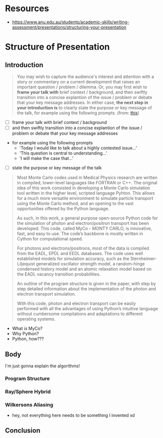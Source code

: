 

# Resources

- https://www.anu.edu.au/students/academic-skills/writing-assessment/presentations/structuring-your-presentation

# Structure of Presentation

## Introduction

> You may wish to capture the audience's interest and attention with a story or commentary on a current development that raises an important question / problem / dilemma. Or, you may first wish to **frame your talk with** brief context / background, and then swiftly transition into a concise explantion of the issue / problem or debate that your key message addresses. In either case, **the next step in your introduction is** to clearly state the purpose or key message of the talk, for example using the following prompts. (from: [this](https://www.anu.edu.au/students/academic-skills/writing-assessment/presentations/structuring-your-presentation))


- [ ] frame your talk with brief context / background
- [ ] and then swiftly transition into a concise explantion of the issue / problem or debate that your key message addresses
 - for example using the following prompts
   - 'Today I would like to talk about a highly contested issue...'
   - 'This question is central to understanding...'
   - 'I will make the case that...'

- [ ] state the purpose or key message of the talk



> Most Monte Carlo codes used in Medical Physics research are written in compiled, lower-level languages like FORTRAN or C++.  The original idea of this work consisted in developing a Monte Carlo simulation tool written in the higher level, scripted language Pyhton. This allows for a much more versatile environment to simulate particle transport using the Monte Carlo method, and an opening to the vast opportunities offered by the Python language. 
>
> As such, in this work, a general purpose open-source Python code for the simulation of photon and electron/positron transport has been developed. This code, called MyCo - MONTY CARLO, is innovative, fast, and easy to use. The code’s backbone is mostly written in Cython for computational speed.
>
> For photons and electrons/positrons, most of the data is compiled from the EADL, EPDL and EEDL databases.  The code uses well established models for simulation accuracy, such as the Sternheimer-Liljequist generalized oscillator strength model, a random-hinge condensed history model and an atomic relaxation model based on the EADL vacancy transition probabilities.  
>
> An outline of the program structure is given in the paper, with step by step detailed information about the implementation of the photon and electron transport simulation. 
>
> With this code, photon and electron transport can be easily performed with all the advantages of using Python’s intuitive language without cumbersome compilations and adaptations to different operating systems.

- What is MyCo?
- Why Python?
- Python, how???


## Body

I'm just gonna explain the algorithms!

### Program Structure



### Ray/Sphere Hybrid

### Wilkersons Aliasing

- hey, not everything here needs to be something I invented xd

## Conclusion
